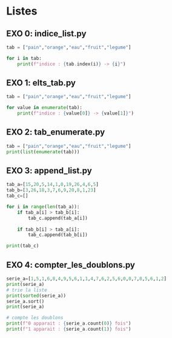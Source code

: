 # Listes

## EXO 0: indice_list.py

```Python
tab = ["pain","orange","eau","fruit","legume"]

for i in tab:
    print(f"indice : {tab.index(i)} -> {i}")
```

## EXO 1: elts_tab.py

```Python
tab = ["pain","orange","eau","fruit","legume"]

for value in enumerate(tab):
    print(f"indice : {value[0]} -> {value[1]}")
```

## EXO 2: tab_enumerate.py

```Python
tab = ["pain","orange","eau","fruit","legume"]
print(list(enumerate(tab)))
```

## EXO 3: append_list.py

```Python
tab_a=[15,20,5,14,1,0,19,26,4,6,5]
tab_b=[3,26,18,3,7,6,9,20,8,1,23]
tab_c=[]

for i in range(len(tab_a)):
    if tab_a[i] > tab_b[i]:
        tab_c.append(tab_a[i])
    
    if tab_b[i] > tab_a[i]:
        tab_c.append(tab_b[i])

print(tab_c)
```

## EXO 4: compter_les_doublons.py

```Python
serie_a=[1,5,1,6,8,4,9,5,6,1,1,4,7,6,2,5,6,0,0,7,8,5,6,1,2]
print(serie_a)
# trie la liste
print(sorted(serie_a))
serie_a.sort()
print(serie_a)

# compte les doublons
print(f"0 apparait : {serie_a.count(0)} fois")
print(f"1 apparait : {serie_a.count(1)} fois")
```